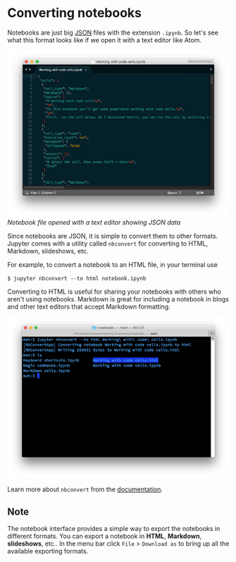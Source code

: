 # Converting notebooks
Notebooks are just big [JSON](https://www.json.org/json-en.html) files with the extension `.ipynb`. So let's see what this format looks like if we open it with a text editor like Atom.

![json jupyter](./images/notebook-json.png)
*Notebook file opened with a text editor showing JSON data*

Since notebooks are JSON, it is simple to convert them to other formats. Jupyter comes with a utility called `nbconvert` for converting to HTML, Markdown, slideshows, etc.

For example, to convert a notebook to an HTML file, in your terminal use

```console
$ jupyter nbconvert --to html notebook.ipynb
```

Converting to HTML is useful for sharing your notebooks with others who aren't using notebooks. Markdown is great for including a notebook in blogs and other text editors that accept Markdown formatting.

![json jupyter](./images/nbconvert-example.png)

Learn more about `nbconvert` from the [documentation](https://nbconvert.readthedocs.io/en/latest/usage.html).

## Note

The notebook interface provides a simple way to export the notebooks in different formats. You can export a notebook in **HTML**, **Markdown**, **slideshows**, etc..
In the menu bar click `File` > `Download as` to bring up all the available exporting formats.
